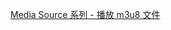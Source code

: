 <a href = 'https://www.jackpu.com/media-source-xi-lie-bo-fang-m3u8-wen-jian/'>Media Source 系列 - 播放 m3u8 文件</a>

